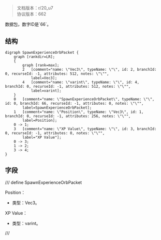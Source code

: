 # <!-- md:samp SpawnExperienceOrbPacket -->

> 文档版本：r/20_u7<br/>协议版本：662

<!-- md:samp SpawnExperienceOrbPacket -->数据包，数字ID是`66`。

## 结构

```viz
digraph SpawnExperienceOrbPacket {
	graph [rankdir=LR];
	{
		graph [rank=max];
		2	[comment="name: \"Vec3\", typeName: \"\", id: 2, branchId: 0, recurseId: -1, attributes: 512, notes: \"\"",
			label=Vec3];
		4	[comment="name: \"varint\", typeName: \"\", id: 4, branchId: 0, recurseId: -1, attributes: 512, notes: \"\"",
			label=varint];
	}
	0	[comment="name: \"SpawnExperienceOrbPacket\", typeName: \"\", id: 0, branchId: 66, recurseId: -1, attributes: 0, notes: \"\"",
		label=SpawnExperienceOrbPacket];
	1	[comment="name: \"Position\", typeName: \"Vec3\", id: 1, branchId: 0, recurseId: -1, attributes: 256, notes: \"\"",
		label=Position];
	0 -> 1;
	3	[comment="name: \"XP Value\", typeName: \"\", id: 3, branchId: 0, recurseId: -1, attributes: 0, notes: \"\"",
		label="XP Value"];
	0 -> 3;
	1 -> 2;
	3 -> 4;
}

```

## 字段

/// define
SpawnExperienceOrbPacket

Position：[<!-- md:samp Vec3 -->](refs/protocols/types/vec3.md)

- 类型：Vec3。

XP Value：<!-- md:samp varint -->

- 类型：varint。


///
